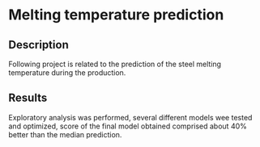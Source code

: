 # Melting temperature prediction

## Description
Following project is related to the prediction of the steel melting temperature during the production. 

## Results

Exploratory analysis was performed, several different models wee tested and optimized, score of the final model obtained comprised about 40% better than the median prediction. 
